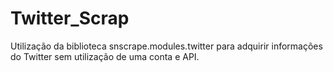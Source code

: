 # Twitter_Scrap
Utilização da biblioteca snscrape.modules.twitter para adquirir informações do Twitter sem utilização de uma conta e API.
